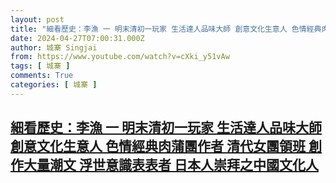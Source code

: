 ```yaml
---
layout: post
title: "細看歷史：李漁 一 明末清初一玩家 生活達人品味大師 創意文化生意人 色情經典肉蒲團作者 清代女團領班 創作大量潮文 浮世意識表表者 日本人崇拜之中國文化人"
date: 2024-04-27T07:00:31.000Z
author: 城寨 Singjai
from: https://www.youtube.com/watch?v=cXki_y51vAw
tags: [ 城寨 ]
comments: True
categories: [ 城寨 ]
---
```

<!--1714201231000-->
[細看歷史：李漁 一 明末清初一玩家 生活達人品味大師 創意文化生意人 色情經典肉蒲團作者 清代女團領班 創作大量潮文 浮世意識表表者 日本人崇拜之中國文化人](https://www.youtube.com/watch?v=cXki_y51vAw)
------

<div>

</div>
